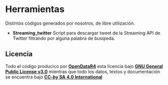# Herramientas

Distintos códigos generados por nosotros, de libre utilización.

* **Streaming_twitter** Script para descargar tweet de la Streaming API de Twitter filtrando por alguna palabra de busqieda.


## Licencia
Todo el código producico por [**OpenDataR4**](https://github.com/OpenDataR4) esta licencia bajo [**GNU General Public License v3.0**](https://github.com/OpenDataR4/herramientas/blob/master/LICENSE) mientras que todo los datos, textos y documentación se encuentra bajo [**CC-by SA 4.0 International**](https://creativecommons.org/licenses/by/4.0/)

